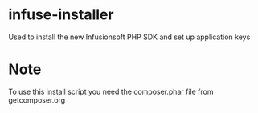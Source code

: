 # infuse-installer
Used to install the new Infusionsoft PHP SDK and set up application keys

# Note
To use this install script you need the composer.phar file from getcomposer.org

